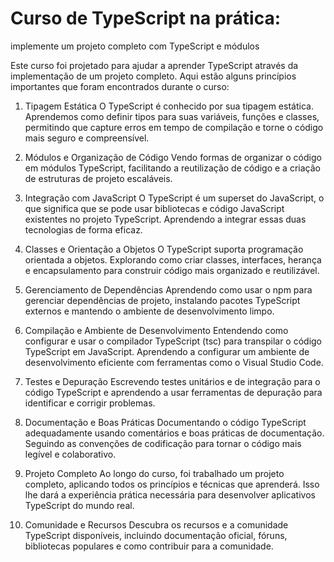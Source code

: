# Curso de TypeScript na prática:

implemente um projeto completo com TypeScript e módulos

Este curso foi projetado para ajudar a aprender TypeScript através da implementação de um projeto completo. Aqui estão alguns princípios importantes que foram encontrados durante o curso:

1. Tipagem Estática
O TypeScript é conhecido por sua tipagem estática. Aprendemos como definir tipos para suas variáveis, funções e classes, permitindo que capture erros em tempo de compilação e torne o código mais seguro e compreensível.

2. Módulos e Organização de Código
Vendo formas de organizar o código em módulos TypeScript, facilitando a reutilização de código e a criação de estruturas de projeto escaláveis.

3. Integração com JavaScript
O TypeScript é um superset do JavaScript, o que significa que se pode usar bibliotecas e código JavaScript existentes no projeto TypeScript. Aprendendo a integrar essas duas tecnologias de forma eficaz.

4. Classes e Orientação a Objetos
O TypeScript suporta programação orientada a objetos. Explorando como criar classes, interfaces, herança e encapsulamento para construir código mais organizado e reutilizável.

5. Gerenciamento de Dependências
Aprendendo como usar o npm para gerenciar dependências de projeto, instalando pacotes TypeScript externos e mantendo o ambiente de desenvolvimento limpo.

6. Compilação e Ambiente de Desenvolvimento
Entendendo como configurar e usar o compilador TypeScript (tsc) para transpilar o código TypeScript em JavaScript. Aprendendo a configurar um ambiente de desenvolvimento eficiente com ferramentas como o Visual Studio Code.

7. Testes e Depuração
Escrevendo testes unitários e de integração para o código TypeScript e aprendendo a usar ferramentas de depuração para identificar e corrigir problemas.

8. Documentação e Boas Práticas
Documentando o código TypeScript adequadamente usando comentários e boas práticas de documentação. Seguindo as convenções de codificação para tornar o código mais legível e colaborativo.

9. Projeto Completo
Ao longo do curso, foi trabalhado um projeto completo, aplicando todos os princípios e técnicas que aprenderá. Isso lhe dará a experiência prática necessária para desenvolver aplicativos TypeScript do mundo real.

10. Comunidade e Recursos
Descubra os recursos e a comunidade TypeScript disponíveis, incluindo documentação oficial, fóruns, bibliotecas populares e como contribuir para a comunidade.

